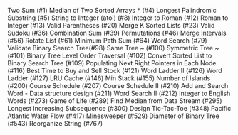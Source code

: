 Two Sum (#1)
Median of Two Sorted Arrays * (#4)
Longest Palindromic Substring (#5)
String to Integer (atoi) (#8)
Integer to Roman (#12)
Roman to Integer (#13)
Valid Parentheses (#20)
Merge K Sorted Lists (#23)
Valid Sudoku (#36)
Combination Sum (#39)
Permutations (#46)
Merge Intervals (#56)
Rotate List (#61)
Minimum Path Sum (#64)
Word Search (#79)
Validate Binary Search Tree(#98)
Same Tree ~ (#100)
Symmetric Tree ~ (#101)
Binary Tree Level Order Traversal (#102)
Convert Sorted List to Binary Search Tree (#109)
Populating Next Right Pointers in Each Node (#116)
Best Time to Buy and Sell Stock (#121)
Word Ladder II (#126)
Word Ladder (#127)
LRU Cache (#146)
Min Stack (#155)
Number of Islands (#200)
Course Schedule (#207)
Course Schedule II (#210)
Add and Search Word - Data structure design (#211)
Word Search II (#212)
Integer to English Words (#273)
Game of Life (#289)
Find Median from Data Stream (#295)
Longest Increasing Subsequence (#300)
Design Tic-Tac-Toe (#348)
Pacific Atlantic Water Flow (#417)
Minesweeper (#529)
Diameter of Binary Tree (#543)
Reorganize String (#767)
 

 